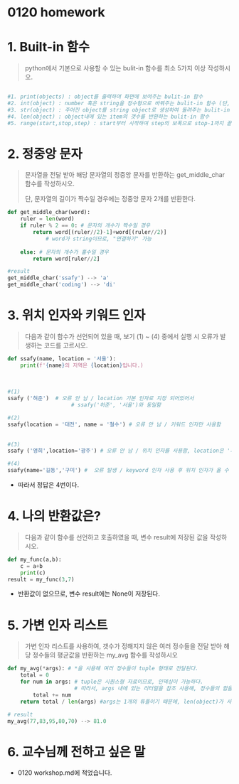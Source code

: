 # 0120 homework

# 1. Built-in 함수

> python에서 기본으로 사용할 수 있는 bulit-in 함수를 최소 5가지 이상 작성하시오.

```python

#1. print(objects) : object를 출력하여 화면에 보여주는 bulit-in 함수
#2. int(object) : number 혹은 string을 정수형으로 바꿔주는 bulit-in 함수 (단, string이 들어갈때는 정수형으로 반환 될 수 있는 string이 들어가야한다.)
#3. str(object) : 주어진 object를 string object로 생성하여 돌려주는 bulit-in 함수
#4. len(object) : object내에 있는 item의 갯수를 반환하는 bulit-in 함수
#5. range(start,stop,step) : start부터 시작하여 step의 보폭으로 stop-1까지 끝나는 시퀀스형 자료을 반환하는 bulit-in 함수

```





# 2. 정중앙 문자

> 문자열을 전달 받아 해당 문자열의 정중앙 문자를 반환하는 get_middle_char 함수를 작성하시오.
>
> 단, 문자열의 길이가 짝수일 경우에는 정중앙 문자 2개를 반환한다.

```python
def get_middle_char(word):
    ruler = len(word)
    if ruler % 2 == 0: # 문자의 개수가 짝수일 경우
        return word[(ruler//2)-1]+word[(ruler//2)] 
    		# word가 string이므로, "연결하기" 가능
    
    else: # 문자의 개수가 홀수일 경우
        return word[ruler//2]
```



```python
#result
get_middle_char('ssafy') --> 'a'
get_middle_char('coding') --> 'di'
```



# 3. 위치 인자와 키워드 인자

> 다음과 같이 함수가 선언되어 있을 때, 보기 (1) ~ (4) 중에서 실행 시 오류가 발생하는 코드를 고르시오.

```python
def ssafy(name, location = '서울'):
    print(f'{name}의 지역은 {location}입니다.)
    
          
       
#(1)
ssafy ('허준')  # 오류 안 남 / location 기본 인자로 지정 되어있어서
          			# ssafy('허준', '서울')와 동일함

#(2)
ssafy(location = '대전', name = '철수') # 오류 안 남 / 키워드 인자만 사용함
          
          
#(3)
ssafy ('영희',location='광주') # 오류 안 남 / 위치 인자를 사용함, location은 '서울'에서 								# '광주'로 바뀜

#(4)
ssafy(name='길동','구미') #  오류 발생 / keyword 인자 사용 후 위치 인자가 올 수 없다.
```



* 따라서 정답은 4번이다.



# 4. 나의 반환값은?

> 다음과 같이 함수를 선언하고 호출하였을 때, 변수 result에 저장된 값을 작성하시오.

```python
def my_func(a,b):
	c = a+b
    print(c)
result = my_func(3,7)
```

* 반환값이 없으므로, 변수 result에는 None이 저장된다.



# 5. 가변 인자 리스트

> 가변 인자 리스트를 사용하여, 갯수가 정해지지 않은 여러 정수들을 전달 받아 해당 정수들의 평균값을 반환하는 my_avg 함수를 작성하시오

```python
def my_avg(*args): # *을 사용해 여러 정수들이 tuple 형태로 전달된다.
    total = 0
    for num in args: # tuple은 시퀀스형 자료이므로, 인덱싱이 가능하다. 
        			 # 따라서, args 내에 있는 리터럴을 참조 사용해, 정수들의 합을 구한다.
        total += num
    return total / len(args) #args는 1개의 튜플이기 때문에, len(object)가 사용가능하다

```

```python
# result
my_avg(77,83,95,80,70) --> 81.0
```







# 6. 교수님께 전하고 싶은 말

* 0120 workshop.md에 적었습니다.



